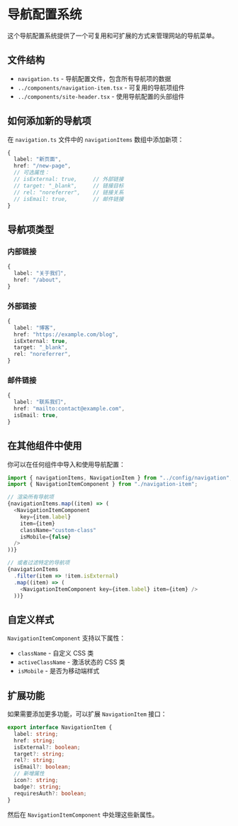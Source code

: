 # 导航配置系统

这个导航配置系统提供了一个可复用和可扩展的方式来管理网站的导航菜单。

## 文件结构

- `navigation.ts` - 导航配置文件，包含所有导航项的数据
- `../components/navigation-item.tsx` - 可复用的导航项组件
- `../components/site-header.tsx` - 使用导航配置的头部组件

## 如何添加新的导航项

在 `navigation.ts` 文件中的 `navigationItems` 数组中添加新项：

```typescript
{
  label: "新页面",
  href: "/new-page",
  // 可选属性：
  // isExternal: true,     // 外部链接
  // target: "_blank",     // 链接目标
  // rel: "noreferrer",    // 链接关系
  // isEmail: true,        // 邮件链接
}
```

## 导航项类型

### 内部链接
```typescript
{
  label: "关于我们",
  href: "/about",
}
```

### 外部链接
```typescript
{
  label: "博客",
  href: "https://example.com/blog",
  isExternal: true,
  target: "_blank",
  rel: "noreferrer",
}
```

### 邮件链接
```typescript
{
  label: "联系我们",
  href: "mailto:contact@example.com",
  isEmail: true,
}
```

## 在其他组件中使用

你可以在任何组件中导入和使用导航配置：

```typescript
import { navigationItems, NavigationItem } from "../config/navigation";
import { NavigationItemComponent } from "./navigation-item";

// 渲染所有导航项
{navigationItems.map((item) => (
  <NavigationItemComponent
    key={item.label}
    item={item}
    className="custom-class"
    isMobile={false}
  />
))}

// 或者过滤特定的导航项
{navigationItems
  .filter(item => !item.isExternal)
  .map((item) => (
    <NavigationItemComponent key={item.label} item={item} />
  ))}
```

## 自定义样式

`NavigationItemComponent` 支持以下属性：

- `className` - 自定义 CSS 类
- `activeClassName` - 激活状态的 CSS 类
- `isMobile` - 是否为移动端样式

## 扩展功能

如果需要添加更多功能，可以扩展 `NavigationItem` 接口：

```typescript
export interface NavigationItem {
  label: string;
  href: string;
  isExternal?: boolean;
  target?: string;
  rel?: string;
  isEmail?: boolean;
  // 新增属性
  icon?: string;
  badge?: string;
  requiresAuth?: boolean;
}
```

然后在 `NavigationItemComponent` 中处理这些新属性。 
